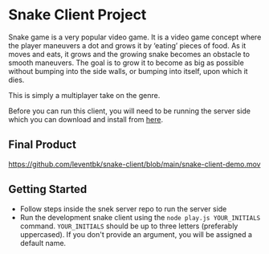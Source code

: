 # Snake Client Project

Snake game is a very popular video game. It is a video game concept where the player maneuvers a dot and grows it by ‘eating’ pieces of food. As it moves and eats, it grows and the growing snake becomes an obstacle to smooth maneuvers. The goal is to grow it to become as big as possible without bumping into the side walls, or bumping into itself, upon which it dies.

This is simply a multiplayer take on the genre.

Before you can run this client, you will need to be running the server side which you can download and install from [here](https://github.com/lighthouse-labs/snek-multiplayer). 

## Final Product

https://github.com/leventbk/snake-client/blob/main/snake-client-demo.mov
## Getting Started

- Follow steps inside the snek server repo to run the server side
- Run the development snake client using the `node play.js YOUR_INITIALS` command. `YOUR_INITIALS` should be up to three letters (preferably uppercased). If you don't provide an argument, you will be assigned a default name.